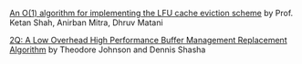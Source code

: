 [An O(1) algorithm for implementing the LFU cache eviction scheme](https://github.com/papers-we-love/papers-we-love/blob/master/caching/a-constant-algorithm-for-implementing-the-lfu-cache-eviction-scheme.pdf) by Prof. Ketan Shah, Anirban Mitra, Dhruv Matani

[2Q: A Low Overhead High Performance Buffer Management Replacement Algorithm](http://www.vldb.org/conf/1994/P439.PDF) by Theodore Johnson and Dennis Shasha
